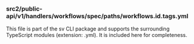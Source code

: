 ### src2/public-api/v1/handlers/workflows/spec/paths/workflows.id.tags.yml

This file is part of the sv CLI package and supports the surrounding TypeScript modules (extension: .yml). It is included here for completeness.